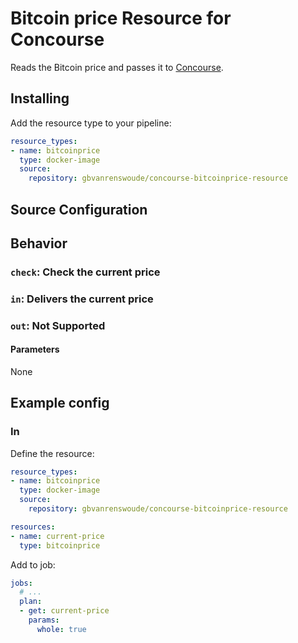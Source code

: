 # Bitcoin price Resource for Concourse

Reads the Bitcoin price and passes it to [Concourse](https://concourse.ci/).

## Installing

Add the resource type to your pipeline:

```yaml
resource_types:
- name: bitcoinprice
  type: docker-image
  source:
    repository: gbvanrenswoude/concourse-bitcoinprice-resource
```

## Source Configuration

## Behavior

### `check`: Check the current price

### `in`: Delivers the current price

### `out`: Not Supported

#### Parameters

None

## Example config

### In

Define the resource:

```yaml
resource_types:
- name: bitcoinprice
  type: docker-image
  source:
    repository: gbvanrenswoude/concourse-bitcoinprice-resource

resources:
- name: current-price
  type: bitcoinprice

```

Add to job:

```yaml
jobs:
  # ...
  plan:
  - get: current-price
    params:
      whole: true

```
